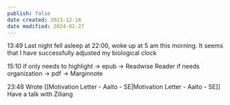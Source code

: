 ```yaml
---
publish: false
date created: 2023-12-16
date modified: 2024-01-27
---
```

13:49
Last night fell asleep at 22:00, woke up at 5 am this morning. It seems that I have successfully adjusted my biological clock

15:10
if only needs to highlight → epub → Readwise Reader
if needs organization → pdf → Marginnote

23:48
Wrote [[Motivation Letter - Aalto - SE|Motivation Letter - Aalto - SE]]
Have a talk with Ziliang